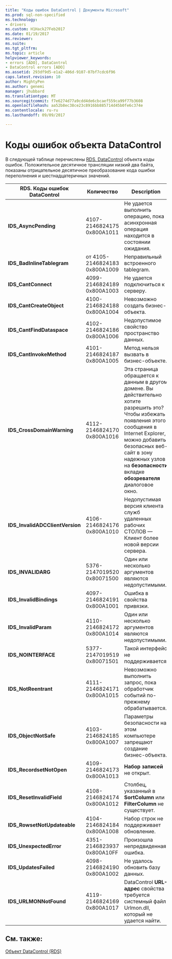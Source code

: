 ```yaml
---
title: "Коды ошибок DataControl | Документы Microsoft"
ms.prod: sql-non-specified
ms.technology:
- drivers
ms.custom: H1Hack27Feb2017
ms.date: 01/19/2017
ms.reviewer: 
ms.suite: 
ms.tgt_pltfrm: 
ms.topic: article
helpviewer_keywords:
- errors [ADO], DataControl
- DataControl errors [ADO]
ms.assetid: 293df9d5-e1a2-406d-9107-07bf7cdc6f96
caps.latest.revision: 10
author: MightyPen
ms.author: genemi
manager: jhubbard
ms.translationtype: MT
ms.sourcegitcommit: f7e6274d77a9cdd4de6cbcaef559ca99f77b3608
ms.openlocfilehash: aa52b8ec38ce23c8916bb885714d45b0fe6c374e
ms.contentlocale: ru-ru
ms.lasthandoff: 09/09/2017

---
```

# <a name="datacontrol-object-error-codes"></a>Коды ошибок объекта DataControl
В следующей таблице перечислены [RDS. DataControl](../../../ado/reference/rds-api/datacontrol-object-rds.md) объекта коды ошибок. Положительное десятичное трансляции низкий два байта, показаны отрицательное десятичное преобразование кода ошибки переполнения и шестнадцатеричных значений.

|RDS. Коды ошибок DataControl|Количество|Description|
|---------------------------------|------------|-----------------|
|**IDS_AsyncPending**|4107-2146824175 0x800A1011|Не удается выполнить операцию, пока асинхронная операция находится в состоянии ожидания.|
|**IDS_BadInlineTablegram**|от 4105-2146824183 0x800A1009|Неправильный встроенного tablegram.|
|**IDS_CantConnect**|4099-2146824189 0x800A1003|Не удается подключиться к серверу.|
|**IDS_CantCreateObject**|4100-2146824188 0x800A1004|Невозможно создать бизнес-объекта.|
|**IDS_CantFindDataspace**|4102-2146824186 0x800A1006|Недопустимое свойство пространство данных.|
|**IDS_CantInvokeMethod**|4101-2146824187 0x800A1005|Метод нельзя вызвать в бизнес-объекте.|
|**IDS_CrossDomainWarning**|4112-2146824170 0x800A1016|Эта страница обращается к данным в другом домене. Вы действительно хотите разрешить это? Чтобы избежать появления этого сообщения в Internet Explorer, можно добавить безопасных веб-сайт в зону надежных узлов на **безопасности** вкладке **обозревателя** диалоговое окно.|
|**IDS_InvalidADCClientVersion**|4106-2146824176 0x800A1010|Недопустимая версия клиента служб удаленных рабочих СТОЛОВ — Клиент более новой версии сервера.|
|**IDS_INVALIDARG**|5376-2147019520 0x80071500|Один или несколько аргументов являются недопустимыми.|
|**IDS_InvalidBindings**|4097-2146824191 0x800A1001|Ошибка в свойства привязки.|
|**IDS_InvalidParam**|4110-2146824172 0x800A1014|Один или несколько аргументов являются недопустимыми.|
|**IDS_NOINTERFACE**|5377-2147019519 0x80071501|Такой интерфейс не поддерживается.|
|**IDS_NotReentrant**|4111-2146824171 0x800A1015|Невозможно выполнить запрос, пока обработчик событий по-прежнему обрабатывается.|
|**IDS_ObjectNotSafe**|4103-2146824185 0x800A1007|Параметры безопасности на этом компьютере запрещают создание бизнес-объекта.|
|**IDS_RecordsetNotOpen**|4109-2146824173 0x800A1013|**Набор записей** не открыт.|
|**IDS_ResetInvalidField**|4108-2146824174 0x800A1012|Столбец, указанный в **SortColumn** или **FilterColumn** не существует.|
|**IDS_RowsetNotUpdateable**|4104-2146824184 0x800A1008|Набор строк не поддерживает обновление.|
|**IDS_UnexpectedError**|4351-2146823937 0x800A10FF|Произошла непредвиденная ошибка.|
|**IDS_UpdatesFailed**|4098-2146824190 0x800A1002|Не удалось обновить базу данных.|
|**IDS_URLMONNotFound**|4119-2146824169 0x800A1017|DataControl **URL-адрес** свойства требуется системный файл Urlmon.dll, который не удается найти.|

## <a name="see-also"></a>См. также:
 [Объект DataControl (RDS)](../../../ado/reference/rds-api/datacontrol-object-rds.md)


